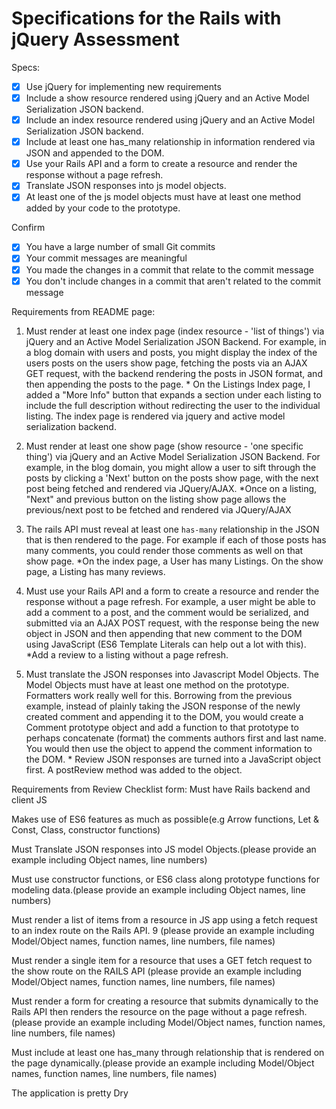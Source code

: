 # Specifications for the Rails with jQuery Assessment

Specs:

- [x] Use jQuery for implementing new requirements
- [x] Include a show resource rendered using jQuery and an Active Model Serialization JSON backend.
- [x] Include an index resource rendered using jQuery and an Active Model Serialization JSON backend.
- [x] Include at least one has_many relationship in information rendered via JSON and appended to the DOM.
- [x] Use your Rails API and a form to create a resource and render the response without a page refresh.
- [x] Translate JSON responses into js model objects.
- [x] At least one of the js model objects must have at least one method added by your code to the prototype.

Confirm

- [x] You have a large number of small Git commits
- [x] Your commit messages are meaningful
- [x] You made the changes in a commit that relate to the commit message
- [x] You don't include changes in a commit that aren't related to the commit message

Requirements from README page:

1.  Must render at least one index page (index resource - 'list of things') via jQuery and an Active Model Serialization JSON Backend. For example, in a blog domain with users and posts, you might display the index of the users posts on the users show page, fetching the posts via an AJAX GET request, with the backend rendering the posts in JSON format, and then appending the posts to the page. \* On the Listings Index page, I added a "More Info" button that expands a section under each listing to include the full description without redirecting the user to the individual listing. The index page is rendered via jquery and active model serialization backend.

2.  Must render at least one show page (show resource - 'one specific thing') via jQuery and an Active Model Serialization JSON Backend. For example, in the blog domain, you might allow a user to sift through the posts by clicking a 'Next' button on the posts show page, with the next post being fetched and rendered via JQuery/AJAX.
    \*Once on a listing, "Next" and previous button on the listing show page allows the previous/next post to be fetched and rendered via JQuery/AJAX

3.  The rails API must reveal at least one `has-many` relationship in the JSON that is then rendered to the page. For example if each of those posts has many comments, you could render those comments as well on that show page.
    \*On the index page, a User has many Listings. On the show page, a Listing has many reviews.

4)  Must use your Rails API and a form to create a resource and render the response without a page refresh. For example, a user might be able to add a comment to a post, and the comment would be serialized, and submitted via an AJAX POST request, with the response being the new object in JSON and then appending that new comment to the DOM using JavaScript (ES6 Template Literals can help out a lot with this).
    \*Add a review to a listing without a page refresh.

5)  Must translate the JSON responses into Javascript Model Objects. The Model Objects must have at least one method on the prototype. Formatters work really well for this. Borrowing from the previous example, instead of plainly taking the JSON response of the newly created comment and appending it to the DOM, you would create a Comment prototype object and add a function to that prototype to perhaps concatenate (format) the comments authors first and last name. You would then use the object to append the comment information to the DOM. \* Review JSON responses are turned into a JavaScript object first. A postReview method was added to the object.

Requirements from Review Checklist form:
Must have Rails backend and client JS

Makes use of ES6 features as much as possible(e.g Arrow functions, Let & Const, Class, constructor functions)

Must Translate JSON responses into JS model Objects.(please provide an example including Object names, line numbers)

Must use constructor functions, or ES6 class along prototype functions for modeling data.(please provide an example including Object names, line numbers)

Must render a list of items from a resource in JS app using a fetch request to an index route on the Rails API. 9 (please provide an example including Model/Object names, function names, line numbers, file names)

Must render a single item for a resource that uses a GET fetch request to the show route on the RAILS API (please provide an example including Model/Object names, function names, line numbers, file names)

Must render a form for creating a resource that submits dynamically to the Rails API then renders the resource on the page without a page refresh. (please provide an example including Model/Object names, function names, line numbers, file names)

Must include at least one has_many through relationship that is rendered on the page dynamically.(please provide an example including Model/Object names, function names, line numbers, file names)

The application is pretty Dry

